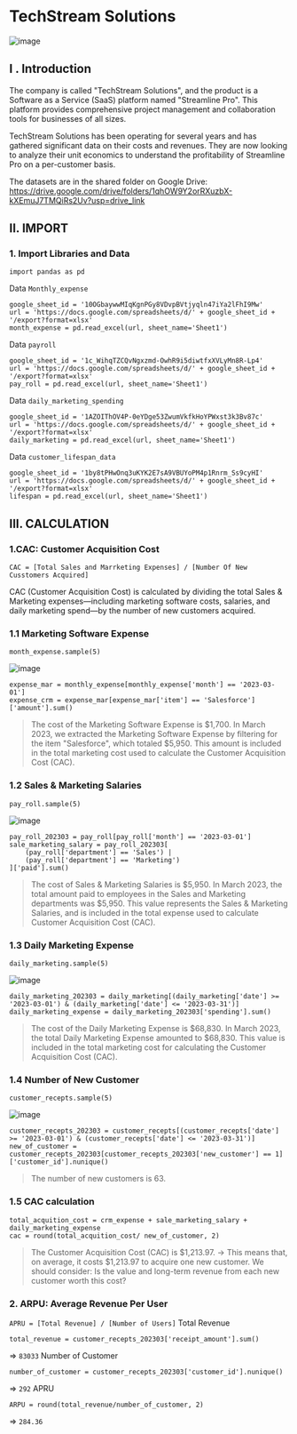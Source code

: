 # TechStream Solutions

![image](https://github.com/user-attachments/assets/063261b0-8158-4447-be50-d5482a2eabd3)

## I . Introduction

The company is called "TechStream Solutions", and the product is a Software as a Service (SaaS) platform named "Streamline Pro". This platform provides comprehensive project management and collaboration tools for businesses of all sizes.

TechStream Solutions has been operating for several years and has gathered significant data on their costs and revenues. They are now looking to analyze their unit economics to understand the profitability of Streamline Pro on a per-customer basis.

The datasets are in the shared folder on Google Drive: <https://drive.google.com/drive/folders/1qhOW9Y2orRXuzbX-kXEmuJ7TMQiRs2Uv?usp=drive_link>

## II. IMPORT
### 1. Import Libraries and Data
```
import pandas as pd
```

Data `Monthly_expense`
```
google_sheet_id = '10OGbaywwMIqKgnPGy8VDvpBVtjyqln47iYa2lFhI9Mw'
url = 'https://docs.google.com/spreadsheets/d/' + google_sheet_id + '/export?format=xlsx'
month_expense = pd.read_excel(url, sheet_name='Sheet1')
```
Data `payroll`
```
google_sheet_id = '1c_WihqTZCQvNgxzmd-OwhR9i5diwtfxXVLyMn8R-Lp4'
url = 'https://docs.google.com/spreadsheets/d/' + google_sheet_id + '/export?format=xlsx'
pay_roll = pd.read_excel(url, sheet_name='Sheet1')
```
Data `daily_marketing_spending`
```
google_sheet_id = '1AZOIThOV4P-0eYDge53ZwumVkfkHoYPWxst3k3Bv87c'
url = 'https://docs.google.com/spreadsheets/d/' + google_sheet_id + '/export?format=xlsx'
daily_marketing = pd.read_excel(url, sheet_name='Sheet1')
```
Data `customer_lifespan_data`
```
google_sheet_id = '1by8tPHwOnq3uKYK2E7sA9VBUYoPM4p1Rnrm_Ss9cyHI'
url = 'https://docs.google.com/spreadsheets/d/' + google_sheet_id + '/export?format=xlsx'
lifespan = pd.read_excel(url, sheet_name='Sheet1')
```
## III. CALCULATION
### 1.CAC: Customer Acquisition Cost
`CAC = [Total Sales and Marrketing Expenses] / [Number Of New Cusstomers Acquired]`

CAC (Customer Acquisition Cost) is calculated by dividing the total Sales & Marketing expenses—including marketing software costs, salaries, and daily marketing spend—by the number of new customers acquired.

### 1.1 Marketing Software Expense
```
month_expense.sample(5)
```
![image](https://github.com/user-attachments/assets/c318338e-bf9a-4e36-aa4f-1f9d5165cdb7)

```
expense_mar = monthly_expense[monthly_expense['month'] == '2023-03-01']
expense_crm = expense_mar[expense_mar['item'] == 'Salesforce']['amount'].sum()
```
> The cost of the Marketing Software Expense is $1,700.
> In March 2023, we extracted the Marketing Software Expense by filtering for the item "Salesforce", which totaled $5,950. This amount is included in the total marketing cost used to calculate the Customer Acquisition Cost (CAC).

### 1.2 Sales & Marketing Salaries
```
pay_roll.sample(5)
```
![image](https://github.com/user-attachments/assets/b9efe5ec-f922-44d1-b29d-c10be8793404)
```
pay_roll_202303 = pay_roll[pay_roll['month'] == '2023-03-01']
sale_marketing_salary = pay_roll_202303[
    (pay_roll['department'] == 'Sales') |
    (pay_roll['department'] == 'Marketing')
]['paid'].sum()
```
> The cost of Sales & Marketing Salaries is $5,950.
> In March 2023, the total amount paid to employees in the Sales and Marketing departments was $5,950. This value represents the Sales & Marketing Salaries, and is included in the total expense used to calculate Customer Acquisition Cost (CAC).

### 1.3 Daily Marketing Expense
```
daily_marketing.sample(5)
```
![image](https://github.com/user-attachments/assets/017335a9-31aa-4fcc-a607-b6270c0df0ca)

```
daily_marketing_202303 = daily_marketing[(daily_marketing['date'] >= '2023-03-01') & (daily_marketing['date'] <= '2023-03-31')]
daily_marketing_expense = daily_marketing_202303['spending'].sum()
```
> The cost of the Daily Marketing Expense is $68,830.
> In March 2023, the total Daily Marketing Expense amounted to $68,830. This value is included in the total marketing cost for calculating the Customer Acquisition Cost (CAC).

### 1.4 Number of New Customer
```
customer_recepts.sample(5)
```
![image](https://github.com/user-attachments/assets/85474fa0-a856-494d-81f1-9d2fe8e67de5)

```
customer_recepts_202303 = customer_recepts[(customer_recepts['date'] >= '2023-03-01') & (customer_recepts['date'] <= '2023-03-31')]
new_of_customer = customer_recepts_202303[customer_recepts_202303['new_customer'] == 1]['customer_id'].nunique()
```
>The number of new customers is 63.
### 1.5 CAC calculation
```
total_acquition_cost = crm_expense + sale_marketing_salary + daily_marketing_expense
cac = round(total_acquition_cost/ new_of_customer, 2)
```
>The Customer Acquisition Cost (CAC) is $1,213.97.
-> This means that, on average, it costs $1,213.97 to acquire one new customer.
We should consider: Is the value and long-term revenue from each new customer worth this cost?

### 2.  ARPU: Average Revenue Per User
`APRU = [Total Revenue] / [Number of Users]`
Total Revenue
```
total_revenue = customer_recepts_202303['receipt_amount'].sum()
```
=> `83033`
Number of Customer
```
number_of_customer = customer_recepts_202303['customer_id'].nunique()
```
=> `292`
APRU
```
ARPU = round(total_revenue/number_of_customer, 2)
```
=> `284.36`





